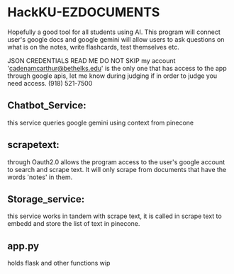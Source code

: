 # HackKU-EZDOCUMENTS
Hopefully a good tool for all students using AI. This program will connect user's google docs and google gemini will allow users to ask questions on what is on the notes, write flashcards, test themselves etc.


JSON CREDENTIALS READ ME DO NOT SKIP
my account 'cadenamcarthur@bethelks.edu' is the only one that has access to the app through google apis, let me know during judging if
in order to judge you need access. (918) 521-7500

## Chatbot_Service:
this service queries google gemini using context from pinecone

## scrapetext:
through Oauth2.0 allows the program access to the user's google account to search and scrape text. It will only scrape from documents that have the words 'notes' in them.

## Storage_service:
this service works in tandem with scrape text, it is called in scrape text to embedd and store the list of text in pinecone.

## app.py
holds flask and other functions wip

